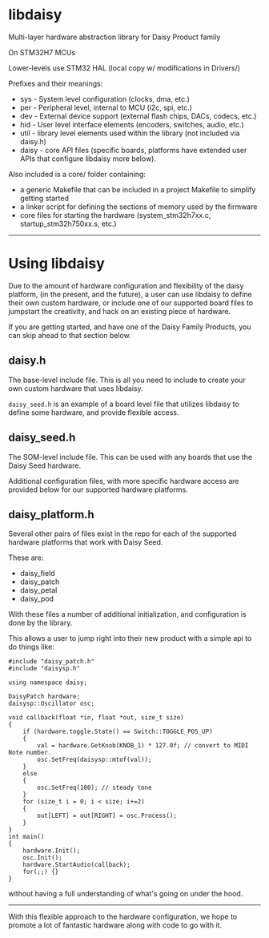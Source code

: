 # libdaisy

Multi-layer hardware abstraction library for Daisy Product family

On STM32H7 MCUs

Lower-levels use STM32 HAL (local copy w/ modifications in Drivers/)

Prefixes and their meanings:

- sys - System level configuration (clocks, dma, etc.)
- per - Peripheral level, internal to MCU (i2c, spi, etc.)
- dev - External device support (external flash chips, DACs, codecs, etc.)
- hid - User level interface elements (encoders, switches, audio, etc.)
- util - library level elements used within the library (not included via daisy.h)
- daisy - core API files (specific boards, platforms have extended user APIs that configure libdaisy more below).

Also included is a core/ folder containing:

- a generic Makefile that can be included in a project Makefile to simplify getting started
- a linker script for defining the sections of memory used by the firmware
- core files for starting the hardware (system_stm32h7xx.c, startup_stm32h750xx.s, etc.)

----

# Using libdaisy

Due to the amount of hardware configuration and flexibility of the daisy platform, (in the present, and the future), a user can use libdaisy to define their own custom hardware, or include one of our supported board files to jumpstart the creativity, and hack on an existing piece of hardware.

If you are getting started, and have one of the Daisy Family Products, you can skip ahead to that section below.

## daisy.h

The base-level include file. This is all you need to include to create your own custom hardware that uses libdaisy.

`daisy_seed.h` is an example of a board level file that utilizes libdaisy to define some hardware, and provide flexible access.

## daisy_seed.h

The SOM-level include file. This can be used with any boards that use the Daisy Seed hardware.

Additional configuration files, with more specific hardware access are provided below for our supported hardware platforms.

## daisy_platform.h

Several other pairs of files exist in the repo for each of the supported hardware platforms that work with Daisy Seed.

These are:
- daisy_field
- daisy_patch
- daisy_petal
- daisy_pod

With these files a number of additional initialization, and configuration is done by the library.

This allows a user to jump right into their new product with a simple api to do things like:

```
#include "daisy_patch.h"
#include "daisysp.h"

using namespace daisy;

DaisyPatch hardware;
daisysp::Oscillator osc;

void callback(float *in, float *out, size_t size)
{
    if (hardware.toggle.State() == Switch::TOGGLE_POS_UP)
    {
        val = hardware.GetKnob(KNOB_1) * 127.0f; // convert to MIDI Note number.
        osc.SetFreq(daisysp::mtof(val)); 
    }
    else
    {
        osc.SetFreq(100); // steady tone
    }
    for (size_t i = 0; i < size; i+=2)
    {
        out[LEFT] = out[RIGHT] = osc.Process();
    }
}
int main()
{
    hardware.Init();
    osc.Init();
    hardware.StartAudio(callback);
    for(;;) {}
}
```

without having a full understanding of what's going on under the hood.

------

With this flexible approach to the hardware configuration, we hope to promote a lot of fantastic hardware along with code to go with it.

